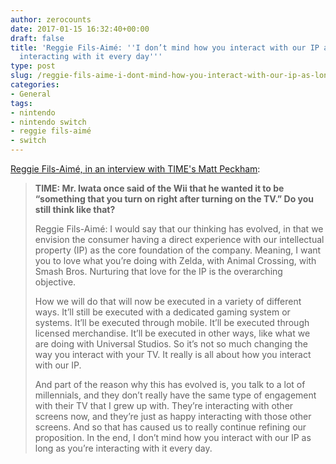 ```yaml
---
author: zerocounts
date: 2017-01-15 16:32:40+00:00
draft: false
title: 'Reggie Fils-Aimé: ''I don’t mind how you interact with our IP as long as you’re
  interacting with it every day'''
type: post
slug: /reggie-fils-aime-i-dont-mind-how-you-interact-with-our-ip-as-long-as-youre-interacting-with-it-every-day/
categories:
- General
tags:
- nintendo
- nintendo switch
- reggie fils-aimé
- switch
---
```


[Reggie Fils-Aimé, in an interview with TIME's Matt Peckham](http://time.com/4635415/nintendo-switch-online-reggie-fils-amie/):

> **TIME: Mr. Iwata once said of the Wii that he wanted it to be “something that you turn on right after turning on the TV.” Do you still think like that?**
>
> Reggie Fils-Aimé: I would say that our thinking has evolved, in that we envision the consumer having a direct experience with our intellectual property (IP) as the core foundation of the company. Meaning, I want you to love what you’re doing with Zelda, with Animal Crossing, with Smash Bros. Nurturing that love for the IP is the overarching objective.
>
> How we will do that will now be executed in a variety of different ways. It’ll still be executed with a dedicated gaming system or systems. It’ll be executed through mobile. It’ll be executed through licensed merchandise. It’ll be executed in other ways, like what we are doing with Universal Studios. So it’s not so much changing the way you interact with your TV. It really is all about how you interact with our IP.
>
> And part of the reason why this has evolved is, you talk to a lot of millennials, and they don’t really have the same type of engagement with their TV that I grew up with. They’re interacting with other screens now, and they’re just as happy interacting with those other screens. And so that has caused us to really continue refining our proposition. In the end, I don’t mind how you interact with our IP as long as you’re interacting with it every day.
